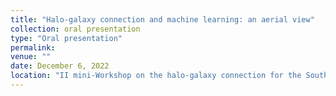 ```yaml
---
title: "Halo-galaxy connection and machine learning: an aerial view"
collection: oral presentation
type: "Oral presentation"
permalink:
venue: ""
date: December 6, 2022
location: "II mini-Workshop on the halo-galaxy connection for the South American community"
---
```

